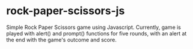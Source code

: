 # rock-paper-scissors-js
Simple Rock Paper Scissors game using Javascript. Currently, game is played with alert() and prompt() functions for five rounds, with an alert at the end with the game's outcome and score.
